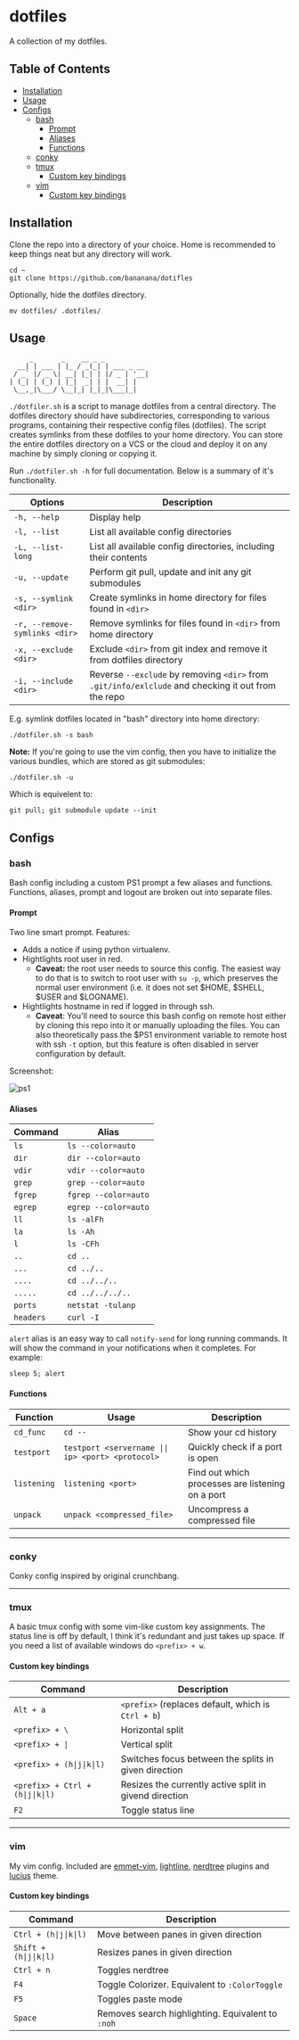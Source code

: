 # dotfiles

A collection of my dotfiles. 

## Table of Contents

* [Installation](#installation)
* [Usage](#usage)
* [Configs](#configs)
    * [bash](#configs-bash)
        * [Prompt](#configs-bash-prompt)
        * [Aliases](#configs-bash-aliases)
        * [Functions](#configs-bash-functions)
    * [conky](#configs-conky)
    * [tmux](#configs-tmux)
        * [Custom key bindings](#configs-tmux-bindings)
    * [vim](#configs-vim)
        * [Custom key bindings](#configs-vim-bindings)

<h2 id="installation">Installation</h2>

Clone the repo into a directory of your choice. Home is recommended to keep things neat but any directory will work.

    cd ~
    git clone https://github.com/bananana/dotifles

Optionally, hide the dotfiles directory.

    mv dotfiles/ .dotfiles/ 

<h2 id="usage">Usage</h2>

```
     _       _    __ _ _
  __| | ___ | |_ / _(_| | ___ _ __
 / _` |/ _ \| __| |_| | |/ _ | '__|
| (_| | (_) | |_|  _| | |  __| |
 \__,_|\___/ \__|_| |_|_|\___|_|
```

`./dotfiler.sh` is a script to manage dotfiles from a central directory. The dotfiles directory should have subdirectories, corresponding to various programs, containing their respective config files (dotfiles). The script creates symlinks from these dotfiles to your home directory. 
You can store the entire dotfiles directory on a VCS or the cloud and deploy it on any machine by simply cloning or copying it. 

Run `./dotfiler.sh -h` for full documentation. Below is a summary of it's functionality.

| Options    | Description |
|------------|-------------|
|`-h, --help`|Display help |
|`-l, --list`|List all available config directories |
|`-L, --list-long`|List all available config directories, including their contents |
|`-u, --update`|Perform git pull, update and init any git submodules |
|`-s, --symlink <dir>`|Create symlinks in home directory for files found in `<dir>` |
|`-r, --remove-symlinks <dir>`|Remove symlinks for files found in `<dir>` from home directory |
|`-x, --exclude <dir>`|Exclude `<dir>` from git index and remove it from dotfiles directory |
|`-i, --include <dir>`|Reverse `--exclude` by removing `<dir>` from `.git/info/exlclude` and checking it out from the repo |

E.g. symlink dotfiles located in "bash" directory into home directory:

	./dotfiler.sh -s bash

**Note:** If you're going to use the vim config, then you have to initialize the various bundles, which are stored as git submodules:

	./dotfiler.sh -u

Which is equivelent to:

    git pull; git submodule update --init

<h2 id="configs">Configs</h2>

<h3 id="configs-bash">bash</h3>

Bash config including a custom PS1 prompt a few aliases and functions. Functions, aliases, prompt and logout are broken out into separate files. 

<h4 id="configs-bash-prompt">Prompt</h4>

Two line smart prompt. Features:

* Adds a notice if using python virtualenv.
* Hightlights root user in red. 
    - **Caveat:** the root user needs to source this config. The easiest way to do that is to switch to root user with `su -p`, which preserves the normal user environment (i.e. it does not set $HOME, $SHELL, $USER and $LOGNAME).
* Hightlights hostname in red if logged in through ssh. 
    - **Caveat**: You'll need to source this bash config on remote host either by cloning this repo into it or manually uploading the files. You can also theoretically pass the $PS1 environment variable to remote host with ssh `-t` option, but this feature is often disabled in server configuration by default.

Screenshot:

![ps1](https://pavelmamontov.com/content/blog/images/ps1_prompt_screenshot.png)

<h4 id="configs-bash-aliases">Aliases</h4>

|Command  |Alias                 |
|---------|----------------------|
|`ls`     |`ls --color=auto`     |
|`dir`    |`dir --color=auto`    |
|`vdir`   |`vdir --color=auto`   |
|`grep`   |`grep --color=auto`   |
|`fgrep`  |`fgrep --color=auto`  |
|`egrep`  |`egrep --color=auto`  |
|`ll`     |`ls -alFh`            |
|`la`     |`ls -Ah`              |
|`l`      |`ls -CFh`             |
|`..`     |`cd ..`               |
|`...`    |`cd ../..`            |
|`....`   |`cd ../../..`         |
|`.....`  |`cd ../../../..`      |
|`ports`  |`netstat -tulanp`     |
|`headers`|`curl -I`             |

`alert` alias is an easy way to call `notify-send` for long running commands. It will show the command in your notifications when it completes. For example:

	sleep 5; alert 

<h4 id="configs-bash-functions">Functions</h4>

|Function   |Usage                                             |Description                                      |
|-----------|--------------------------------------------------|-------------------------------------------------|
|`cd_func`  |`cd --`                                           |Show your cd history                             |
|`testport` |`testport <servername \|\| ip> <port> <protocol>` |Quickly check if a port is open                  |
|`listening`|`listening <port>`                                |Find out which processes are listening on a port |
|`unpack`   |`unpack <compressed_file>`                        |Uncompress a compressed file                     |

---

<h3 id="configs-conky">conky</h3>

Conky config inspired by original crunchbang.

---

<h3 id="configs-tmux">tmux</h3>

A basic tmux config with some vim-like custom key assignments. The status line is off by default, I think it's redundant and just takes up space. If you need a list of available windows do `<prefix> + w`.

<h4 id="configs-tmux-bindings">Custom key bindings</h4>

|Command                          |Description                                            |
|---------------------------------|-------------------------------------------------------|
|`Alt + a`                        |`<prefix>` (replaces default, which is `Ctrl + b`)     |
|`<prefix> + \`                   |Horizontal split                                       |
|`<prefix> + \|` 	              |Vertical split                                         |
|`<prefix> + (h\|j\|k\|l)`        |Switches focus between the splits in given direction   |
|`<prefix> + Ctrl + (h\|j\|k\|l)` |Resizes the currently active split in givend direction |
|`F2`                             |Toggle status line                                     |

---

<h3 id="configs-vim">vim</h3>

My vim config. Included are [emmet-vim](https://github.com/mattn/emmet-vim), [lightline](https://github.com/itchyny/lightline.vim), [nerdtree](https://github.com/scrooloose/nerdtree) plugins and [lucius](https://github.com/jonathanfilip/vim-lucius) theme. 

<h4 id="configs-vim-bindings">Custom key bindings</h4> 

|Command                |Description                                       |
|-----------------------|--------------------------------------------------|
|`Ctrl + (h\|j\|k\|l)`  |Move between panes in given direction             |
|`Shift + (h\|j\|k\|l)` |Resizes panes in given direction                  | 
|`Ctrl + n`             |Toggles nerdtree                                  |
|`F4`                   |Toggle Colorizer. Equivalent to `:ColorToggle`    |
|`F5`                   |Toggles paste mode                                |
|`Space`                |Removes search highlighting. Equivalent to `:noh` |
